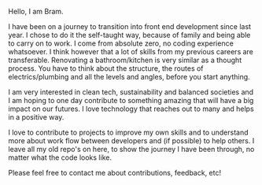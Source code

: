 Hello, I am Bram. 

I have been on a journey to transition into front end development since last year. I chose to do it the self-taught way, because of family and being able to carry on to work.
I come from absolute zero, no coding experience whatsoever. I think however that a lot of skills from my previous careers are transferable. Renovating a bathroom/kitchen is very similar as a thought process. You have to think about the structure, the routes of electrics/plumbing and all the levels and angles, before you start anything. 

I am very interested in clean tech, sustainability and balanced societies and I am hoping to one day contribute to something amazing that will have a big impact on our futures. I love technology that reaches out to many and helps in a positive way.

I love to contribute to projects to improve my own skills and to understand more about work flow between developers and (if possible) to help others.
I leave all my old repo's on here, to show the journey I have been through, no matter what the code looks like.

Please feel free to contact me about contributions, feedback, etc!




